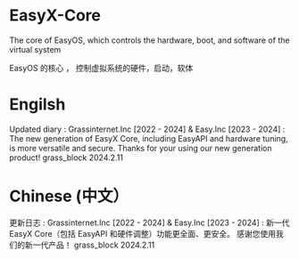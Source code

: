# EasyX-Core
The core of EasyOS, which controls the hardware, boot, and software of the virtual system

EasyOS 的核心 ， 控制虚拟系统的硬件，启动，软体

# Engilsh
Updated diary :
Grassinternet.Inc [2022 - 2024] & Easy.Inc [2023 - 2024] : 
	The new generation of EasyX Core, including EasyAPI and hardware tuning, is more versatile and secure.
 	Thanks for your using our new generation product!
  											grass_block
	     										 2024.2.11


# Chinese (中文）
更新日志 :
Grassinternet.Inc [2022 - 2024] & Easy.Inc [2023 - 2024] : 
	新一代 EasyX Core（包括 EasyAPI 和硬件调整）功能更全面、更安全。
 	感谢您使用我们的新一代产品！
  											grass_block
	     										 2024.2.11

